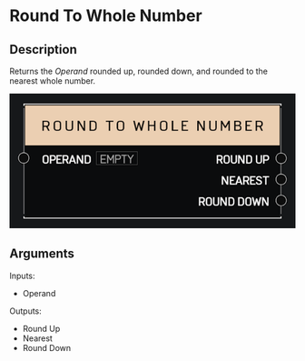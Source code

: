 # Round To Whole Number

## Description

Returns the _Operand_ rounded up, rounded down, and rounded to the nearest whole number.

![Round To Whole Number](../../.gitbook/assets/images/scripting/math/round-to-whole-number.png)

## Arguments

Inputs:

* Operand

Outputs:

* Round Up
* Nearest
* Round Down
